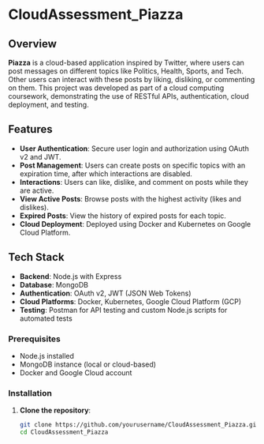 
# CloudAssessment_Piazza

## Overview
**Piazza** is a cloud-based application inspired by Twitter, where users can post messages on different topics like Politics, Health, Sports, and Tech. Other users can interact with these posts by liking, disliking, or commenting on them. This project was developed as part of a cloud computing coursework, demonstrating the use of RESTful APIs, authentication, cloud deployment, and testing.

## Features
- **User Authentication**: Secure user login and authorization using OAuth v2 and JWT.
- **Post Management**: Users can create posts on specific topics with an expiration time, after which interactions are disabled.
- **Interactions**: Users can like, dislike, and comment on posts while they are active.
- **View Active Posts**: Browse posts with the highest activity (likes and dislikes).
- **Expired Posts**: View the history of expired posts for each topic.
- **Cloud Deployment**: Deployed using Docker and Kubernetes on Google Cloud Platform.

## Tech Stack
- **Backend**: Node.js with Express
- **Database**: MongoDB
- **Authentication**: OAuth v2, JWT (JSON Web Tokens)
- **Cloud Platforms**: Docker, Kubernetes, Google Cloud Platform (GCP)
- **Testing**: Postman for API testing and custom Node.js scripts for automated tests


### Prerequisites
- Node.js installed
- MongoDB instance (local or cloud-based)
- Docker and Google Cloud account

### Installation
1. **Clone the repository**:
   ```bash
   git clone https://github.com/yourusername/CloudAssessment_Piazza.git
   cd CloudAssessment_Piazza
